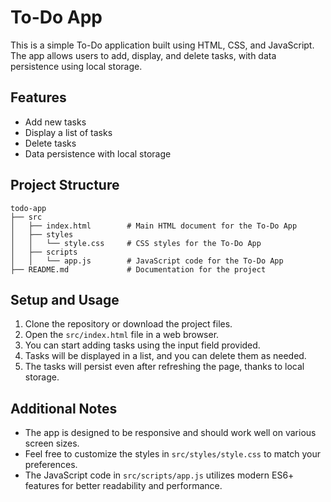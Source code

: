 # To-Do App

This is a simple To-Do application built using HTML, CSS, and JavaScript. The app allows users to add, display, and delete tasks, with data persistence using local storage.

## Features

- Add new tasks
- Display a list of tasks
- Delete tasks
- Data persistence with local storage

## Project Structure

```
todo-app
├── src
│   ├── index.html        # Main HTML document for the To-Do App
│   ├── styles
│   │   └── style.css     # CSS styles for the To-Do App
│   ├── scripts
│   │   └── app.js        # JavaScript code for the To-Do App
├── README.md             # Documentation for the project
```

## Setup and Usage

1. Clone the repository or download the project files.
2. Open the `src/index.html` file in a web browser.
3. You can start adding tasks using the input field provided.
4. Tasks will be displayed in a list, and you can delete them as needed.
5. The tasks will persist even after refreshing the page, thanks to local storage.

## Additional Notes

- The app is designed to be responsive and should work well on various screen sizes.
- Feel free to customize the styles in `src/styles/style.css` to match your preferences.
- The JavaScript code in `src/scripts/app.js` utilizes modern ES6+ features for better readability and performance.
